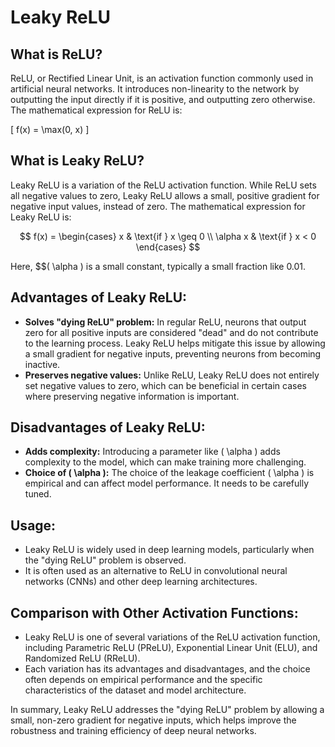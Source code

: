 # Leaky ReLU

## What is ReLU?

ReLU, or Rectified Linear Unit, is an activation function commonly used in artificial neural networks. It introduces non-linearity to the network by outputting the input directly if it is positive, and outputting zero otherwise. The mathematical expression for ReLU is:

\[ f(x) = \max(0, x) \]

## What is Leaky ReLU?

Leaky ReLU is a variation of the ReLU activation function. While ReLU sets all negative values to zero, Leaky ReLU allows a small, positive gradient for negative input values, instead of zero. The mathematical expression for Leaky ReLU is:

$$ f(x) = \begin{cases}
    x & \text{if } x \geq 0 \\
    \alpha x & \text{if } x < 0
\end{cases} $$



Here, $$\( \alpha \) is a small constant, typically a small fraction like 0.01.

## Advantages of Leaky ReLU:

- **Solves "dying ReLU" problem:** In regular ReLU, neurons that output zero for all positive inputs are considered "dead" and do not contribute to the learning process. Leaky ReLU helps mitigate this issue by allowing a small gradient for negative inputs, preventing neurons from becoming inactive.
- **Preserves negative values:** Unlike ReLU, Leaky ReLU does not entirely set negative values to zero, which can be beneficial in certain cases where preserving negative information is important.

## Disadvantages of Leaky ReLU:

- **Adds complexity:** Introducing a parameter like \( \alpha \) adds complexity to the model, which can make training more challenging.
- **Choice of \( \alpha \):** The choice of the leakage coefficient \( \alpha \) is empirical and can affect model performance. It needs to be carefully tuned.

## Usage:

- Leaky ReLU is widely used in deep learning models, particularly when the "dying ReLU" problem is observed.
- It is often used as an alternative to ReLU in convolutional neural networks (CNNs) and other deep learning architectures.

## Comparison with Other Activation Functions:

- Leaky ReLU is one of several variations of the ReLU activation function, including Parametric ReLU (PReLU), Exponential Linear Unit (ELU), and Randomized ReLU (RReLU).
- Each variation has its advantages and disadvantages, and the choice often depends on empirical performance and the specific characteristics of the dataset and model architecture.

In summary, Leaky ReLU addresses the "dying ReLU" problem by allowing a small, non-zero gradient for negative inputs, which helps improve the robustness and training efficiency of deep neural networks.
